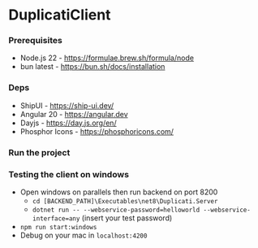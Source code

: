 # DuplicatiClient

### Prerequisites

- Node.js 22 - https://formulae.brew.sh/formula/node
- bun latest - https://bun.sh/docs/installation

### Deps

- ShipUI - https://ship-ui.dev/
- Angular 20 - https://angular.dev
- Dayjs - https://day.js.org/en/
- Phosphor Icons - https://phosphoricons.com/

### Run the project

### Testing the client on windows

- Open windows on parallels then run backend on port 8200
  - `cd [BACKEND_PATH]\Executables\net8\Duplicati.Server`
  - `dotnet run -- --webservice-password=helloworld --webservice-interface=any` (insert your test password)
- `npm run start:windows`
- Debug on your mac in `localhost:4200`

